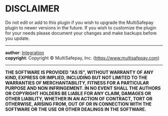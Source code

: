 DISCLAIMER
==========

Do not edit or add to this plugin if you wish to upgrade the MultiSafepay plugin
to newer versions in the future. If you wish to customize the plugin for your
needs please document your changes and make backups before you update.
___

**author**: [Integration](integration@multisafepay.com)\
**copyright**: Copyright &copy; MultiSafepay, Inc. (https://www.multisafepay.com)

___

**THE SOFTWARE IS PROVIDED "AS IS", WITHOUT WARRANTY OF ANY KIND, EXPRESS OR IMPLIED,
INCLUDING BUT NOT LIMITED TO THE WARRANTIES OF MERCHANTABILITY, FITNESS FOR A PARTICULAR
PURPOSE AND NON INFRINGEMENT. IN NO EVENT SHALL THE AUTHORS OR COPYRIGHT
HOLDERS BE LIABLE FOR ANY CLAIM, DAMAGES OR OTHER LIABILITY, WHETHER IN AN
ACTION OF CONTRACT, TORT OR OTHERWISE, ARISING FROM, OUT OF OR IN CONNECTION
WITH THE SOFTWARE OR THE USE OR OTHER DEALINGS IN THE SOFTWARE.**
